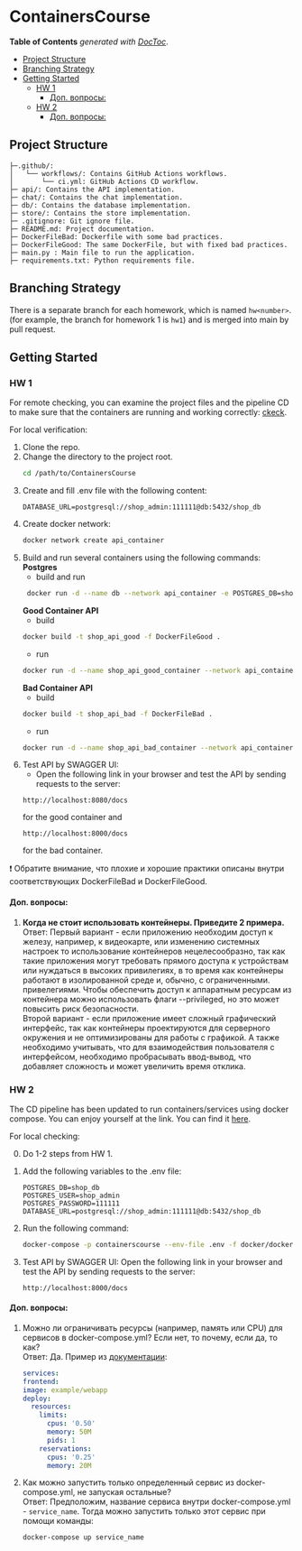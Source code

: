 # ContainersCourse
<!-- START doctoc generated TOC please keep comment here to allow auto update -->
<!-- DON'T EDIT THIS SECTION, INSTEAD RE-RUN doctoc TO UPDATE -->
**Table of Contents**  *generated with [DocToc](https://github.com/thlorenz/doctoc)*.

  - [Project Structure](#project-structure)
  - [Branching Strategy](#branching-strategy)
  - [Getting Started](#getting-started)
    - [HW 1](#hw-1)
      - [Доп. вопросы:](#%D0%94%D0%BE%D0%BF-%D0%B2%D0%BE%D0%BF%D1%80%D0%BE%D1%81%D1%8B)
    - [HW 2](#hw-2)
      - [Доп. вопросы:](#%D0%94%D0%BE%D0%BF-%D0%B2%D0%BE%D0%BF%D1%80%D0%BE%D1%81%D1%8B-1)

<!-- END doctoc generated TOC please keep comment here to allow auto update -->

## Project Structure
```
├─.github/: 
│   └── workflows/: Contains GitHub Actions workflows.
│       └── ci.yml: GitHub Actions CD workflow.
├─ api/: Contains the API implementation.
├─ chat/: Contains the chat implementation.
├─ db/: Contains the database implementation.
├─ store/: Contains the store implementation.
├─ .gitignore: Git ignore file.
├─ README.md: Project documentation.
├─ DockerFileBad: Dockerfile with some bad practices.
├─ DockerFileGood: The same DockerFile, but with fixed bad practices.
├─ main.py : Main file to run the application.
├─ requirements.txt: Python requirements file.
```
## Branching Strategy
There is a separate branch for each homework, which is named `hw<number>`.
(for example, the branch for homework 1 is `hw1`) and is merged into main by pull request.

## Getting Started
### HW 1
For remote checking, you can examine the project files and the pipeline CD to make sure that the containers are 
running and working correctly: [ckeck](https://github.com/KatonB/ContainersCourse/actions/runs/11688665387/job/32549635903).

For local verification:
1. Clone the repo.
2. Change the directory to the project root.
    ```bash
    cd /path/to/ContainersCourse
    ```
3. Create and fill .env file with the following content:
    ```env
    DATABASE_URL=postgresql://shop_admin:111111@db:5432/shop_db
    ```
4. Create docker network:
    ```bash
    docker network create api_container
    ```
5. Build and run several containers using the following commands:
    **Postgres**
   - build and run
    ```bash
     docker run -d --name db --network api_container -e POSTGRES_DB=shop_db -e POSTGRES_USER=shop_admin -e POSTGRES_PASSWORD=111111 -v pgdata:/var/lib/postgresql/data_db_contaier postgres:latest
   ```
   **Good Container API**
   - build
   ```bash
   docker build -t shop_api_good -f DockerFileGood .
   ```
   - run
   ```bash
   docker run -d --name shop_api_good_container --network api_container -p 8080:8000 -v shop_api_volume:/api_data shop_api_good
   ```
   **Bad Container API**
   - build
   ```bash
   docker build -t shop_api_bad -f DockerFileBad .
   ```
   - run
   ```bash
   docker run -d --name shop_api_bad_container --network api_container -p 8000:8000 -v shop_api_volume:/api_data shop_api_bad
   ```
6. Test API by SWAGGER UI:
    - Open the following link in your browser and test the API by sending requests to the server:
    ```
    http://localhost:8080/docs
    ```
   for the good container and
    ```
    http://localhost:8000/docs
    ```
   for the bad container.

❗ Обратите внимание, что плохие и хорошие практики описаны внутри соответствующих DockerFileBad и DockerFileGood.

#### Доп. вопросы:
1. **Когда не стоит использовать контейнеры. Приведите 2 примера.** \
Ответ: Первый вариант - если приложению необходим доступ к железу, например, к видеокарте, или изменению системных настроек
то использование контейнеров нецелесообразно, так как такие приложения могут требовать прямого доступа к устройствам
или нуждаться в высоких привилегиях, в то время как контейнеры работают в изолированной среде и, обычно, с ограниченными. 
привелегиями. Чтобы обеспечить доступ к аппаратным ресурсам из контейнера можно использовать флаги --privileged, но
это может повысить риск безопасности. \
Второй вариант - если приложение имеет сложный графический интерфейс, так как контейнеры проектируются для серверного
окружения и не оптимизированы для работы с графикой. А также необходимо учитывать, что для взаимодействия пользователя
с интерфейсом, необходимо пробрасывать ввод-вывод, что добавляет сложность и может увеличить время отклика.

### HW 2
The CD pipeline has been updated to run containers/services using docker compose. You can enjoy yourself at the link.
You can find it [here](https://github.com/KatonB/ContainersCourse/actions/runs/11704393281/job/32596750540).

For local checking:

0. Do 1-2 steps from HW 1.

1. Add the following variables to the .env file:
    ```env
    POSTGRES_DB=shop_db
    POSTGRES_USER=shop_admin
    POSTGRES_PASSWORD=111111
    DATABASE_URL=postgresql://shop_admin:111111@db:5432/shop_db
    ```
2. Run the following command:
    ```bash
    docker-compose -p containerscourse --env-file .env -f docker/docker-compose.yml up -d
    ```
3. Test API by SWAGGER UI:
   Open the following link in your browser and test the API by sending requests to the server:
    ```
    http://localhost:8000/docs
    ```
#### Доп. вопросы:
1. Можно ли ограничивать ресурсы (например, память или CPU) для сервисов в docker-compose.yml? Если нет, то почему,
если да, то как? \
Ответ: Да. Пример из [документации](https://docs.docker.com/reference/compose-file/deploy/#resources):
    ```yaml
    services:
    frontend:
    image: example/webapp
    deploy:
      resources:
        limits:
          cpus: '0.50'
          memory: 50M
          pids: 1
        reservations:
          cpus: '0.25'
          memory: 20M
    ```
2. Как можно запустить только определенный сервис из docker-compose.yml, не запуская остальные? \
Ответ: Предположим, название сервиса внутри docker-compose.yml - `service_name`. Тогда можно запустить только этот
сервис при помощи команды: 
   ```bash
   docker-compose up service_name
   ```
